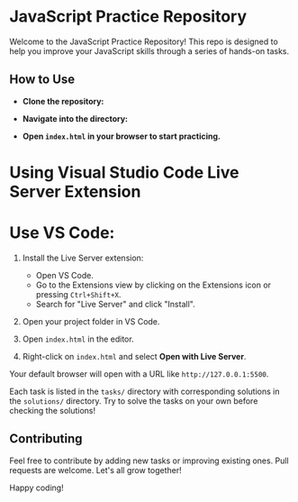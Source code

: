 # JavaScript Practice Repository

Welcome to the JavaScript Practice Repository! This repo is designed to help you improve your JavaScript skills through a series of hands-on tasks.

## How to Use
- **Clone the repository:**

- **Navigate into the directory:**

- **Open `index.html` in your browser to start practicing.**
# Using Visual Studio Code Live Server Extension

# Use VS Code:

1. Install the Live Server extension:
   - Open VS Code.
   - Go to the Extensions view by clicking on the Extensions icon or pressing `Ctrl+Shift+X`.
   - Search for "Live Server" and click "Install".

2. Open your project folder in VS Code.

3. Open `index.html` in the editor.

4. Right-click on `index.html` and select **Open with Live Server**.

Your default browser will open with a URL like `http://127.0.0.1:5500`.

Each task is listed in the `tasks/` directory with corresponding solutions in the `solutions/` directory. Try to solve the tasks on your own before checking the solutions!

## Contributing
Feel free to contribute by adding new tasks or improving existing ones. Pull requests are welcome. Let's all grow together!

Happy coding!
